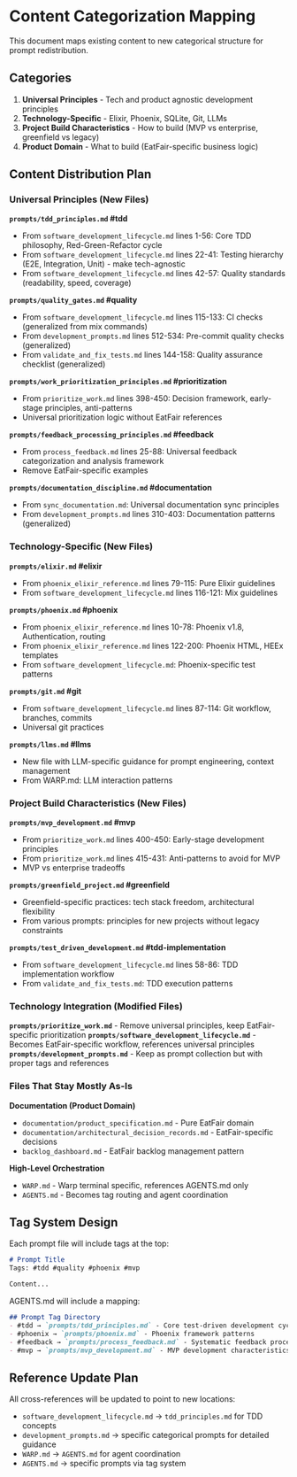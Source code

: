 # Content Categorization Mapping

This document maps existing content to new categorical structure for prompt redistribution.

## Categories

1. **Universal Principles** - Tech and product agnostic development principles
2. **Technology-Specific** - Elixir, Phoenix, SQLite, Git, LLMs
3. **Project Build Characteristics** - How to build (MVP vs enterprise, greenfield vs legacy)
4. **Product Domain** - What to build (EatFair-specific business logic)

## Content Distribution Plan

### Universal Principles (New Files)

**`prompts/tdd_principles.md` #tdd**
- From `software_development_lifecycle.md` lines 1-56: Core TDD philosophy, Red-Green-Refactor cycle
- From `software_development_lifecycle.md` lines 22-41: Testing hierarchy (E2E, Integration, Unit) - make tech-agnostic
- From `software_development_lifecycle.md` lines 42-57: Quality standards (readability, speed, coverage)

**`prompts/quality_gates.md` #quality**  
- From `software_development_lifecycle.md` lines 115-133: CI checks (generalized from mix commands)
- From `development_prompts.md` lines 512-534: Pre-commit quality checks (generalized)
- From `validate_and_fix_tests.md` lines 144-158: Quality assurance checklist (generalized)

**`prompts/work_prioritization_principles.md` #prioritization**
- From `prioritize_work.md` lines 398-450: Decision framework, early-stage principles, anti-patterns
- Universal prioritization logic without EatFair references

**`prompts/feedback_processing_principles.md` #feedback**
- From `process_feedback.md` lines 25-88: Universal feedback categorization and analysis framework
- Remove EatFair-specific examples

**`prompts/documentation_discipline.md` #documentation**
- From `sync_documentation.md`: Universal documentation sync principles
- From `development_prompts.md` lines 310-403: Documentation patterns (generalized)

### Technology-Specific (New Files)

**`prompts/elixir.md` #elixir**
- From `phoenix_elixir_reference.md` lines 79-115: Pure Elixir guidelines
- From `software_development_lifecycle.md` lines 116-121: Mix guidelines

**`prompts/phoenix.md` #phoenix**
- From `phoenix_elixir_reference.md` lines 10-78: Phoenix v1.8, Authentication, routing
- From `phoenix_elixir_reference.md` lines 122-200: Phoenix HTML, HEEx templates
- From `software_development_lifecycle.md`: Phoenix-specific test patterns

**`prompts/git.md` #git**
- From `software_development_lifecycle.md` lines 87-114: Git workflow, branches, commits
- Universal git practices

**`prompts/llms.md` #llms**
- New file with LLM-specific guidance for prompt engineering, context management
- From WARP.md: LLM interaction patterns

### Project Build Characteristics (New Files)

**`prompts/mvp_development.md` #mvp**
- From `prioritize_work.md` lines 400-450: Early-stage development principles
- From `prioritize_work.md` lines 415-431: Anti-patterns to avoid for MVP
- MVP vs enterprise tradeoffs

**`prompts/greenfield_project.md` #greenfield**
- Greenfield-specific practices: tech stack freedom, architectural flexibility
- From various prompts: principles for new projects without legacy constraints

**`prompts/test_driven_development.md` #tdd-implementation**
- From `software_development_lifecycle.md` lines 58-86: TDD implementation workflow
- From `validate_and_fix_tests.md`: TDD execution patterns

### Technology Integration (Modified Files)

**`prompts/prioritize_work.md`** - Remove universal principles, keep EatFair-specific prioritization
**`prompts/software_development_lifecycle.md`** - Becomes EatFair-specific workflow, references universal principles
**`prompts/development_prompts.md`** - Keep as prompt collection but with proper tags and references

### Files That Stay Mostly As-Is

**Documentation (Product Domain)**
- `documentation/product_specification.md` - Pure EatFair domain
- `documentation/architectural_decision_records.md` - EatFair-specific decisions  
- `backlog_dashboard.md` - EatFair backlog management pattern

**High-Level Orchestration**
- `WARP.md` - Warp terminal specific, references AGENTS.md only
- `AGENTS.md` - Becomes tag routing and agent coordination

## Tag System Design

Each prompt file will include tags at the top:
```markdown
# Prompt Title
Tags: #tdd #quality #phoenix #mvp

Content...
```

AGENTS.md will include a mapping:
```markdown
## Prompt Tag Directory
- #tdd → `prompts/tdd_principles.md` - Core test-driven development cycle
- #phoenix → `prompts/phoenix.md` - Phoenix framework patterns  
- #feedback → `prompts/process_feedback.md` - Systematic feedback processing
- #mvp → `prompts/mvp_development.md` - MVP development characteristics
```

## Reference Update Plan

All cross-references will be updated to point to new locations:
- `software_development_lifecycle.md` → `tdd_principles.md` for TDD concepts
- `development_prompts.md` → specific categorical prompts for detailed guidance
- `WARP.md` → `AGENTS.md` for agent coordination
- `AGENTS.md` → specific prompts via tag system
